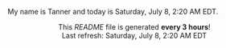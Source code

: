My name is Tanner and today is Saturday, July 8, 2:20 AM EDT.

<p align="center">This <i>README</i> file is generated <b>every 3 hours</b>!</br>Last refresh: Saturday, July 8, 2:20 AM EDT<br /></p>
